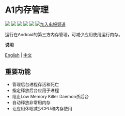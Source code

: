 # A1内存管理

[![](https://img.shields.io/badge/-C-black?logo=c&style=flat-square&logoColor=ffffff)](http://cppmicroservices.org/)
[![](https://img.shields.io/badge/-C++-808080?logo=c%2B%2B&style=flat-square&logoColor=ffffff)](http://cppmicroservices.org/)
[![](https://img.shields.io/badge/-Bash-ae9a5a?style=flat-square&logo=shell&logoColor=ffffff)](https://www.python.org/)
![](https://img.shields.io/badge/Android%208~13-Support-green)
![](https://img.shields.io/badge/arm64--v8a-Support-green)
[![加入电报频道](https://img.shields.io/badge/Join%20group-Telegram-brightgreen.svg)](https://t.me/HCha1234)

运行在Android的第三方内存管理，可减少应用使用运行内存。

**说明**

[English](README.md) | [中文](README-zh.md)

## 重要功能
- 管理后台进程存活和死亡
- 指定释放后台应用子进程
- 阻止Low Memory Killer Daemon杀后台
- 自动释放非常用内存
- 让应用休眠减少CPU和内存使用